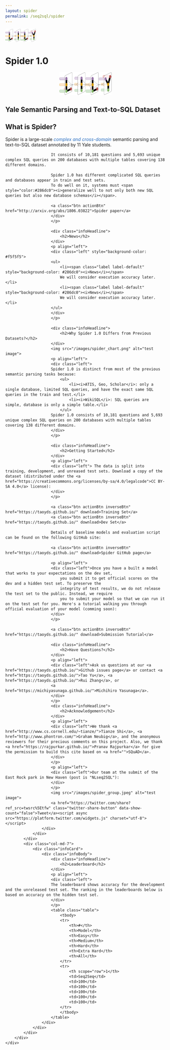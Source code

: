 ```yaml
---
layout: spider
permalink: /seq2sql/spider
---
```


<div class="navbar navbar-default navbar-fixed-top" id="topNavbar" role="navigation">
    <div class="container clearfix">
        <div class="leftNav">
            <div class="brandDiv">
                <a href="https://yale-lily.github.io/"><img src="/lily-logo.png" alt="test image" height="42"></a>
            </div>
        </div>
    </div>
</div>

<div class="cover" id="topCover">
    <div class="container">
        <div class="row">
            <div class="col-md-12">
                <h1 id="appTitle">
                    Spider
                    <b>1.0</b>
                </h1>
            </div>
            <center><img src="/lily-logo.png" alt="test image" height="72"></center>
            <h2 id="appSubtitle">Yale Semantic Parsing and Text-to-SQL Dataset</h2>
        </div>
    </div>
</div>

<div class="cover" id="contentCover">
<div class="container">
        <div class="row">
            <div class="col-md-5">
                <div class="infoCard">
                    <div class="infoBody">
                        <div class="infoHeadline">
                            <h2>What is Spider?</h2>
                        </div>
                        <p align="left">
                        <div class="left">Spider is a large-scale <span style="color:#286dc0"><i>complex and cross-domain</i></span> semantic parsing and text-to-SQL dataset annotated by 11 Yale students.

                        It consists of 10,181 questions and 5,693 unique complex SQL queries on 200 databases with multiple tables covering 138 different domains.

                        Spider 1.0 has different complicated SQL queries and databases appear in train and test sets.
                        To do well on it, systems must <span style="color:#286dc0"><i>generalize well to not only both new SQL queries but also new database schemas</i></span>.

                        <a class="btn actionBtn" href="http://arxiv.org/abs/1806.03822">Spider paper</a>
                        </div>
                        </p>

                        <div class="infoHeadline">
                            <h2>News</h2>
                        </div>
                        <p align="left">
                        <div class="left" style="background-color: #f5f5f5">
                        <ul>
                            <li><span class="label label-default" style="background-color: #286dc0"><i>News</i></span>
                            We will consider execution accuracy later.</li>
                            <li><span class="label label-default" style="background-color: #286dc0"><i>News</i></span>
                            We will consider execution accuracy later.</li>
                        </ul>
                        </div>
                        </p>

                        <div class="infoHeadline">
                            <h2>Why Spider 1.0 Differs from Previous Datasets?</h2>
                        </div>
                        <img src="/images/spider_chart.png" alt="test image">
                        <p align="left">
                        <div class="left">
                        Spider 1.0 is distinct from most of the previous semantic parsing tasks because:
                            <ul>
                                <li><i>ATIS, Geo, Scholar</i>: only a single database, limited SQL queries, and have the exact same SQL queries in the train and test.</li>
                                <li><i>WikiSQL</i>: SQL queries are simple, database is only a simple table.</li>
                            </ul>
                        Spider 1.0 consists of 10,181 questions and 5,693 unique complex SQL queries on 200 databases with multiple tables covering 138 different domains.
                        </div>
                        </p>

                        <div class="infoHeadline">
                            <h2>Getting Started</h2>
                        </div>
                        <p align="left">
                        <div class="left"> The data is split into training, development, and unreased test sets. Download a copy of the dataset (distributed under the <a href="https://creativecommons.org/licenses/by-sa/4.0/legalcode">CC BY-SA 4.0</a> license):
                        </div>
                        </p>

                        <a class="btn actionBtn inverseBtn" href="https://taoyds.github.io/" download>Training Set</a>
                        <a class="btn actionBtn inverseBtn" href="https://taoyds.github.io/" download>Dev Set</a>

                        Details of baseline models and evaluation script can be found on the following GitHub site:

                        <a class="btn actionBtn inverseBtn" href="https://taoyds.github.io/" download>Spider GitHub page</a>

                        <p align="left">
                        <div class="left">Once you have a built a model that works to your expectations on the dev set,
                            you submit it to get official scores on the dev and a hidden test set. To preserve the
                            integrity of test results, we do not release the test set to the public. Instead, we require
                            you to submit your model so that we can run it on the test set for you. Here's a tutorial walking you through official evaluation of your model (comming soon):
                        </div>
                        </p>

                        <a class="btn actionBtn inverseBtn" href="https://taoyds.github.io/" download>Submission Tutorial</a>

                        <div class="infoHeadline">
                            <h2>Have Questions?</h2>
                        </div>
                        <p align="left">
                        <div class="left">Ask us questions at our <a href="https://taoyds.github.io/">Github issues page</a> or contact <a href="https://taoyds.github.io/">Tao Yu</a>, <a href="https://taoyds.github.io/">Rui Zhang</a>, or
                        <a href="https://michiyasunaga.github.io/">Michihiro Yasunaga</a>.
                        </div>
                        </p>
                        <div class="infoHeadline">
                            <h2>Acknowledgement</h2>
                        </div>
                        <p align="left">
                        <div class="left">We thank <a href="http://www.cs.cornell.edu/~tianze/">Tianze Shi</a>, <a href="http://www.phontron.com/">Graham Neubig</a>, and the anonymous reviewers for their precious comments on this project. Also, we thank <a href="https://rajpurkar.github.io/">Pranav Rajpurkar</a> for give the permission to build this cite based on <a href="">SQuAD</a>.
                        </div>
                        </p>
                        <p align="left">
                        <div class="left">Our team at the submit of the East Rock park in New Haven (post is "NLseq2SQL"):
                        </div>
                        </p>
                        <img src="/images/spider_group.jpeg" alt="test image">
                        <a href="https://twitter.com/share?ref_src=twsrc%5Etfw" class="twitter-share-button" data-show-count="false">Tweet</a><script async src="https://platform.twitter.com/widgets.js" charset="utf-8"></script>
                    </div>
                </div>
            </div>
            <div class="col-md-7">
                <div class="infoCard">
                    <div class="infoBody">
                        <div class="infoHeadline">
                            <h2>Leaderboard</h2>
                        </div>
                        <p align="left">
                        <div class="left">
                        The leaderboard shows accuracy for the development and the unreleased test set. The ranking in the leaderboards below is based on accuracy on the hidden test set.
                        </div>
                        </p>
                        <table class="table">
                            <tbody>
                            <tr>
                                <th>#</th>
                                <th>Model</th>
                                <th>Easy</th>
                                <th>Medium</th>
                                <th>Hard</th>
                                <th>Extra Hard</th>
                                <th>All</th>
                            </tr>
                            <tr>
                                <th scope="row">1</th>
                                <td>Seq2Seq</td>
                                <td>100</td>
                                <td>100</td>
                                <td>100</td>
                                <td>100</td>
                                <td>100</td>
                            </tr>
                            </tbody>
                        </table>
                    </div>
                </div>
            </div>
        </div>
    </div>
</div>
